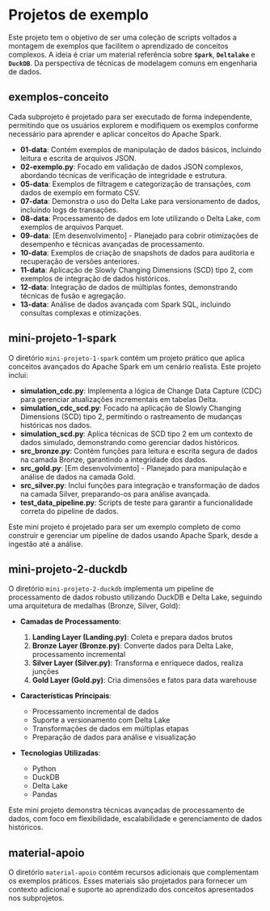 # Projetos de exemplo

Este projeto tem o objetivo de ser uma coleção de scripts voltados a montagem de exemplos que facilitem o aprendizado de conceitos complexos.
A ideia é criar um material referência sobre **`Spark`**, **`Deltalake`** e **`DuckDB`**. Da perspectiva de técnicas de modelagem comuns em engenharia de dados.


## exemplos-conceito
Cada subprojeto é projetado para ser executado de forma independente, permitindo que os usuários explorem e modifiquem os exemplos conforme necessário para aprender e aplicar conceitos do Apache Spark.

- **01-data**: Contém exemplos de manipulação de dados básicos, incluindo leitura e escrita de arquivos JSON.
- **02-exemplo.py**: Focado em validação de dados JSON complexos, abordando técnicas de verificação de integridade e estrutura.
- **05-data**: Exemplos de filtragem e categorização de transações, com dados de exemplo em formato CSV.
- **07-data**: Demonstra o uso do Delta Lake para versionamento de dados, incluindo logs de transações.
- **08-data**: Processamento de dados em lote utilizando o Delta Lake, com exemplos de arquivos Parquet.
- **09-data**: [Em desenvolvimento] - Planejado para cobrir otimizações de desempenho e técnicas avançadas de processamento.
- **10-data**: Exemplos de criação de snapshots de dados para auditoria e recuperação de versões anteriores.
- **11-data**: Aplicação de Slowly Changing Dimensions (SCD) tipo 2, com exemplos de integração de dados históricos.
- **12-data**: Integração de dados de múltiplas fontes, demonstrando técnicas de fusão e agregação.
- **13-data**: Análise de dados avançada com Spark SQL, incluindo consultas complexas e otimizações.


## mini-projeto-1-spark

O diretório `mini-projeto-1-spark` contém um projeto prático que aplica conceitos avançados do Apache Spark em um cenário realista. Este projeto inclui:

- **simulation_cdc.py**: Implementa a lógica de Change Data Capture (CDC) para gerenciar atualizações incrementais em tabelas Delta.
- **simulation_cdc_scd.py**: Focado na aplicação de Slowly Changing Dimensions (SCD) tipo 2, permitindo o rastreamento de mudanças históricas nos dados.
- **simulation_scd.py**: Aplica técnicas de SCD tipo 2 em um contexto de dados simulado, demonstrando como gerenciar dados históricos.
- **src_bronze.py**: Contém funções para leitura e escrita segura de dados na camada Bronze, garantindo a integridade dos dados.
- **src_gold.py**: [Em desenvolvimento] - Planejado para manipulação e análise de dados na camada Gold.
- **src_silver.py**: Inclui funções para integração e transformação de dados na camada Silver, preparando-os para análise avançada.
- **test_data_pipeline.py**: Scripts de teste para garantir a funcionalidade correta do pipeline de dados.

Este mini projeto é projetado para ser um exemplo completo de como construir e gerenciar um pipeline de dados usando Apache Spark, desde a ingestão até a análise.

## mini-projeto-2-duckdb

O diretório `mini-projeto-2-duckdb` implementa um pipeline de processamento de dados robusto utilizando DuckDB e Delta Lake, seguindo uma arquitetura de medalhas (Bronze, Silver, Gold):

- **Camadas de Processamento**:
  1. **Landing Layer (Landing.py)**: Coleta e prepara dados brutos
  2. **Bronze Layer (Bronze.py)**: Converte dados para Delta Lake, processamento incremental
  3. **Silver Layer (Silver.py)**: Transforma e enriquece dados, realiza junções
  4. **Gold Layer (Gold.py)**: Cria dimensões e fatos para data warehouse

- **Características Principais**:
  - Processamento incremental de dados
  - Suporte a versionamento com Delta Lake
  - Transformações de dados em múltiplas etapas
  - Preparação de dados para análise e visualização

- **Tecnologias Utilizadas**:
  - Python
  - DuckDB
  - Delta Lake
  - Pandas

Este mini projeto demonstra técnicas avançadas de processamento de dados, com foco em flexibilidade, escalabilidade e gerenciamento de dados históricos.

## material-apoio

O diretório `material-apoio` contém recursos adicionais que complementam os exemplos práticos. Esses materiais são projetados para fornecer um contexto adicional e suporte ao aprendizado dos conceitos apresentados nos subprojetos.